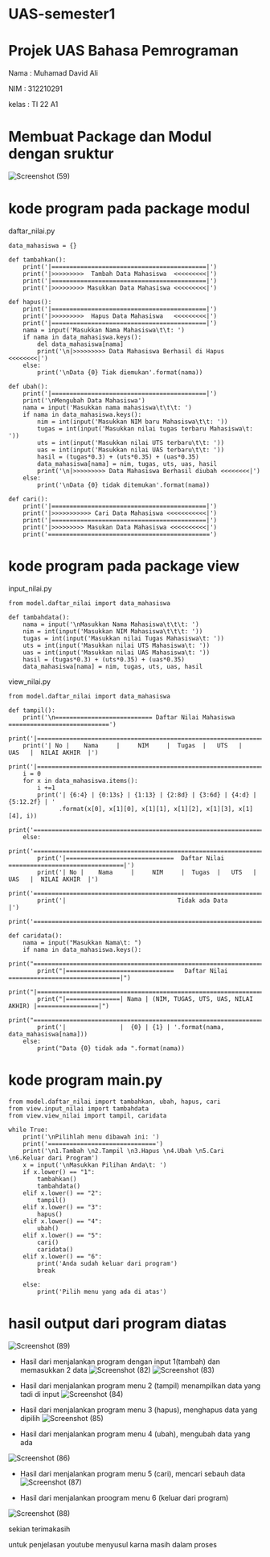 # UAS-semester1
# Projek UAS Bahasa Pemrograman

Nama  : Muhamad David Ali


NIM   : 312210291


kelas : TI 22 A1

# Membuat Package dan Modul dengan sruktur 

![Screenshot (59)](https://user-images.githubusercontent.com/116184002/211849423-b825fa3d-22bc-41f7-bd90-1a7689a76593.png)

# kode program pada package modul

daftar_nilai.py
~~~
data_mahasiswa = {}

def tambahkan():
    print('|===========================================|')
    print('|>>>>>>>>>  Tambah Data Mahasiswa  <<<<<<<<<|')
    print('|===========================================|')
    print('|>>>>>>>>> Masukkan Data Mahasiswa <<<<<<<<<|')

def hapus():
    print('|===========================================|')
    print('|>>>>>>>>>  Hapus Data Mahasiswa   <<<<<<<<<|')
    print('|===========================================|')
    nama = input('Masukkan Nama Mahasiswa\t\t: ')
    if nama in data_mahasiswa.keys():
        del data_mahasiswa[nama]
        print('\n|>>>>>>>>> Data Mahasiswa Berhasil di Hapus <<<<<<<<|')
    else:
        print('\nData {0} Tiak diemukan'.format(nama))

def ubah():
    print('|===========================================|')
    print('\nMengubah Data Mahasiswa')
    nama = input('Masukkan nama mahasiswa\t\t\t: ')
    if nama in data_mahasiswa.keys():
        nim = int(input('Masukkan NIM baru Mahasiswa\t\t: '))
        tugas = int(input('Masukkan nilai tugas terbaru Mahasiswa\t: '))
        uts = int(input('Masukkan nilai UTS terbaru\t\t: '))
        uas = int(input('Masukkan nilai UAS terbaru\t\t: '))
        hasil = (tugas*0.3) + (uts*0.35) + (uas*0.35)
        data_mahasiswa[nama] = nim, tugas, uts, uas, hasil
        print('\n|>>>>>>>>> Data Mahasiswa Berhasil diubah <<<<<<<<|')
    else:
        print('\nData {0} tidak ditemukan'.format(nama))

def cari():
    print('|===========================================|')
    print('|>>>>>>>>>>> Cari Data Mahasiswa <<<<<<<<<<<|')
    print('|===========================================|')
    print('|>>>>>>>>> Masukan Data Mahasiswa <<<<<<<<<<|')
    print('=============================================')
~~~

# kode program pada package view 

input_nilai.py
~~~
from model.daftar_nilai import data_mahasiswa

def tambahdata():
    nama = input('\nMasukkan Nama Mahasiswa\t\t\t: ')
    nim = int(input('Masukkan NIM Mahasiswa\t\t\t: '))
    tugas = int(input('Masukkan nilai Tugas Mahasiswa\t: '))
    uts = int(input('Masukkan nilai UTS Mahasiswa\t: '))
    uas = int(input('Masukkan nilai UAS Mahasiswa\t: '))
    hasil = (tugas*0.3) + (uts*0.35) + (uas*0.35)
    data_mahasiswa[nama] = nim, tugas, uts, uas, hasil
~~~

view_nilai.py
~~~
from model.daftar_nilai import data_mahasiswa

def tampil():
    print('\n=========================== Daftar Nilai Mahasiswa ============================')
    print('|==============================================================================|')
    print('| No |    Nama     |     NIM     |  Tugas  |   UTS   |   UAS   |  NILAI AKHIR  |')
    print('|==============================================================================|')
    i = 0
    for x in data_mahasiswa.items():
        i +=1
        print('| {6:4} | {0:13s} | {1:13} | {2:8d} | {3:6d} | {4:d} | {5:12.2f} | '
              .format(x[0], x[1][0], x[1][1], x[1][2], x[1][3], x[1][4], i))
        print('================================================================================')
    else:
        print('================================================================================')
        print('|==============================  Daftar Nilai  ================================|')
        print('| No |    Nama     |     NIM     |  Tugas  |   UTS   |   UAS   |  NILAI AKHIR  |')
        print('================================================================================')
        print('|                               Tidak ada Data                                 |')
        print('================================================================================')

def caridata():
    nama = input("Masukkan Nama\t: ")
    if nama in data_mahasiswa.keys():
        print("================================================================================")
        print("|==============================   Daftar Nilai  ===============================|")
        print("|==============================================================================|")
        print("|===============| Nama | (NIM, TUGAS, UTS, UAS, NILAI AKHIR) |=================|")
        print("================================================================================")
        print('|               |  {0} | {1} | '.format(nama, data_mahasiswa[nama]))
    else:
        print("Data {0} tidak ada ".format(nama))
~~~

# kode program main.py
~~~
from model.daftar_nilai import tambahkan, ubah, hapus, cari
from view.input_nilai import tambahdata
from view.view_nilai import tampil, caridata

while True:
    print('\nPilihlah menu dibawah ini: ')
    print('==============================')
    print('\n1.Tambah \n2.Tampil \n3.Hapus \n4.Ubah \n5.Cari \n6.Keluar dari Program')
    x = input('\nMasukkan Pilihan Anda\t: ')
    if x.lower() == "1":
        tambahkan()
        tambahdata()
    elif x.lower() == "2":
        tampil()
    elif x.lower() == "3":
        hapus()
    elif x.lower() == "4":
        ubah()
    elif x.lower() == "5":
        cari()
        caridata()
    elif x.lower() == "6":
        print('Anda sudah keluar dari program')
        break

    else:
        print('Pilih menu yang ada di atas')
~~~

# hasil output dari program diatas

![Screenshot (89)](https://user-images.githubusercontent.com/116184002/211872550-8dd2a336-0a8c-4e1c-8e28-c00cf0e93353.png)


- Hasil dari menjalankan program dengan input 1(tambah) dan memasukkan 2 data
![Screenshot (82)](https://user-images.githubusercontent.com/116184002/211870216-fb0c24fc-1b94-4362-874a-1d3cb284ec2c.png)
![Screenshot (83)](https://user-images.githubusercontent.com/116184002/211870251-2c51ced3-74c8-4666-8482-a77f6095441c.png)


- Hasil dari menjalankan program menu 2 (tampil) menampilkan data yang tadi di input
![Screenshot (84)](https://user-images.githubusercontent.com/116184002/211870552-29458f54-9a09-402b-8f5b-d20c7b596c32.png)


- Hasil dari menjalankan program menu 3 (hapus), menghapus data yang dipilih 
![Screenshot (85)](https://user-images.githubusercontent.com/116184002/211870807-27efcc72-e6d5-49f0-8792-f60dc54e6e4c.png)




- Hasil dari menjalankan program menu 4 (ubah), mengubah data yang ada

![Screenshot (86)](https://user-images.githubusercontent.com/116184002/211871083-0e2a8c14-1442-4977-b697-ba4497b68482.png)





- Hasil dari menjalankan program menu 5 (cari), mencari sebauh data
![Screenshot (87)](https://user-images.githubusercontent.com/116184002/211871362-1819afa1-f8b2-423f-b289-653a2f01f94e.png)






- Hasil dari menjalankan proogram menu 6 (keluar dari program)

![Screenshot (88)](https://user-images.githubusercontent.com/116184002/211871568-3b4d2c62-13ab-4d7d-bdb9-004c7e6d60a1.png)




sekian terimakasih

untuk penjelasan youtube menyusul karna masih dalam proses








